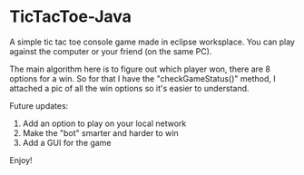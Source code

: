 # TicTacToe-Java
A simple tic tac toe console game made in eclipse worksplace.
You can play against the computer or your friend (on the same PC).

The main algorithm here is to figure out which player won, there are 8 options for a win.
So for that I have the "checkGameStatus()" method, I attached a pic of all the win options so it's easier to understand.

Future updates:
1. Add an option to play on your local network
2. Make the "bot" smarter and harder to win
3. Add a GUI for the game


Enjoy!
